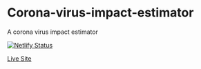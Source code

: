 # Corona-virus-impact-estimator
A corona virus impact estimator

[![Netlify Status](https://api.netlify.com/api/v1/badges/be721846-98ba-4467-bf51-5c62197aed5a/deploy-status)](https://app.netlify.com/sites/coronavirus-impact-estimator/deploys)

[Live Site](https://coronavirus-impact-estimator.netlify.app/ "COVID Impact Estimator")
